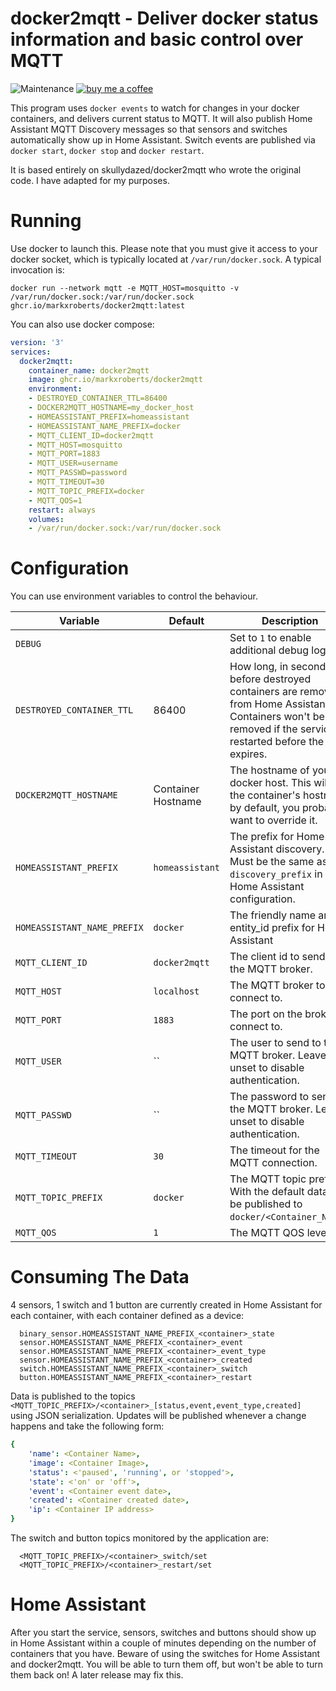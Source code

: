 # docker2mqtt - Deliver docker status information and basic control over MQTT

![Maintenance](https://img.shields.io/maintenance/yes/2023.svg)
[![buy me a coffee](https://img.shields.io/badge/If%20you%20like%20it-Buy%20me%20a%20coffee-orange.svg)](https://www.buymeacoffee.com/markxr)

This program uses `docker events` to watch for changes in your docker containers, and delivers current status to MQTT. It will also publish Home Assistant MQTT Discovery messages so that sensors and switches automatically show up in Home Assistant.  Switch events are published via `docker start`, `docker stop` and `docker restart`.

It is based entirely on skullydazed/docker2mqtt who wrote the original code.  I have adapted for my purposes.

# Running

Use docker to launch this. Please note that you must give it access to your docker socket, which is typically located at `/var/run/docker.sock`. A typical invocation is:

    docker run --network mqtt -e MQTT_HOST=mosquitto -v /var/run/docker.sock:/var/run/docker.sock ghcr.io/markxroberts/docker2mqtt:latest

You can also use docker compose:
```yaml
version: '3'
services:
  docker2mqtt:
    container_name: docker2mqtt
    image: ghcr.io/markxroberts/docker2mqtt
    environment:
    - DESTROYED_CONTAINER_TTL=86400
    - DOCKER2MQTT_HOSTNAME=my_docker_host
    - HOMEASSISTANT_PREFIX=homeassistant
    - HOMEASSISTANT_NAME_PREFIX=docker
    - MQTT_CLIENT_ID=docker2mqtt
    - MQTT_HOST=mosquitto
    - MQTT_PORT=1883
    - MQTT_USER=username
    - MQTT_PASSWD=password
    - MQTT_TIMEOUT=30
    - MQTT_TOPIC_PREFIX=docker
    - MQTT_QOS=1
    restart: always
    volumes:
    - /var/run/docker.sock:/var/run/docker.sock
```

# Configuration

You can use environment variables to control the behaviour.

| Variable | Default | Description |
|----------|---------|-------------|
| `DEBUG` | | Set to `1` to enable additional debug logging. |
| `DESTROYED_CONTAINER_TTL` | 86400 | How long, in seconds, before destroyed containers are removed from Home Assistant. Containers won't be removed if the service is restarted before the TTL expires. |
| `DOCKER2MQTT_HOSTNAME` | Container Hostname | The hostname of your docker host. This will be the container's hostname by default, you probably want to override it. |
| `HOMEASSISTANT_PREFIX` | `homeassistant` | The prefix for Home Assistant discovery. Must be the same as `discovery_prefix` in your Home Assistant configuration. |
| `HOMEASSISTANT_NAME_PREFIX` | `docker` | The friendly name and entity_id prefix for Home Assistant |
| `MQTT_CLIENT_ID` | `docker2mqtt` | The client id to send to the MQTT broker. |
| `MQTT_HOST` | `localhost` | The MQTT broker to connect to. |
| `MQTT_PORT` | `1883` | The port on the broker to connect to. |
| `MQTT_USER` | `` | The user to send to the MQTT broker. Leave unset to disable authentication. |
| `MQTT_PASSWD` | `` | The password to send to the MQTT broker. Leave unset to disable authentication. |
| `MQTT_TIMEOUT` | `30` | The timeout for the MQTT connection. |
| `MQTT_TOPIC_PREFIX` | `docker` | The MQTT topic prefix. With the default data will be published to `docker/<Container_Name>`. |
| `MQTT_QOS` | `1` | The MQTT QOS level |

# Consuming The Data

4 sensors, 1 switch and 1 button are currently created in Home Assistant for each container, with each container defined as a device:

```
  binary_sensor.HOMEASSISTANT_NAME_PREFIX_<container>_state
  sensor.HOMEASSISTANT_NAME_PREFIX_<container>_event
  sensor.HOMEASSISTANT_NAME_PREFIX_<container>_event_type
  sensor.HOMEASSISTANT_NAME_PREFIX_<container>_created
  switch.HOMEASSISTANT_NAME_PREFIX_<container>_switch
  button.HOMEASSISTANT_NAME_PREFIX_<container>_restart
```

Data is published to the topics `<MQTT_TOPIC_PREFIX>/<container>_[status,event,event_type,created]` using JSON serialization. Updates will be published whenever a change happens and take the following form:

```yaml
{
    'name': <Container Name>,
    'image': <Container Image>,
    'status': <'paused', 'running', or 'stopped'>,
    'state': <'on' or 'off'>,
    'event': <Container event date>,
    'created': <Container created date>,
    'ip': <Container IP address>
}
```
The switch and button topics monitored by the application are:
```
  <MQTT_TOPIC_PREFIX>/<container>_switch/set
  <MQTT_TOPIC_PREFIX>/<container>_restart/set
```

# Home Assistant

After you start the service, sensors, switches and buttons should show up in Home Assistant within a couple of minutes depending on the number of containers that you have.  Beware of using the switches for Home Assistant and docker2mqtt.  You will be able to turn them off, but won't be able to turn them back on!  A later release may fix this.

